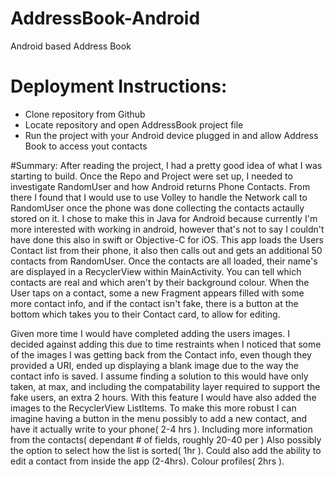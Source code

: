 # AddressBook-Android
Android based Address Book

# Deployment Instructions:
- Clone repository from Github
- Locate repository and open AddressBook project file
- Run the project with your Android device plugged in and allow Address Book to access yout contacts

#Summary:
After reading the project, I had a pretty good idea of what I was starting to build. Once the Repo and Project were set up, I needed to investigate RandomUser and how Android returns Phone Contacts. From there I found that I would use to use Volley to handle the Network call to RandomUser once the phone was done collecting the contacts actaully stored on it. 
I chose to make this in Java for Android because currently I'm more interested with working in android, however that's not to say I couldn't have done this also in swift or Objective-C for iOS.
This app loads the Users Contact list from their phone, it also then calls out and gets an additional 50 contacts from RandomUser. Once the contacts are all loaded, their name's are displayed in a RecyclerView within MainActivity. You can tell which contacts are real and which aren't by their background colour. When the User taps on a contact, some a new Fragment appears filled with some more contact info, and if the contact isn't fake, there is a button at the bottom which takes you to their Contact card, to allow for editing.

Given more time I would have completed adding the users images. I decided against adding this due to time restraints when I noticed that some of the images I was getting back from the Contact info, even though they provided a URI, ended up displaying a blank image due to the way the contact info is saved. I assume finding a solution to this would have only taken, at max, and including the compatability layer required to support the fake users, an extra 2 hours. With this feature I would have also added the images to the RecyclerView ListItems.
To make this more robust I can imagine having a button in the menu possibly to add a new contact, and have it actually write to your phone( 2-4 hrs ). Including more information from the contacts( dependant # of fields, roughly 20-40 per ) Also possibly the option to select how the list is sorted( 1hr ). Could also add the ability to edit a contact from inside the app (2-4hrs). Colour profiles( 2hrs ). 
